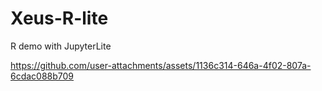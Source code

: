 # Xeus-R-lite

R demo with JupyterLite

https://github.com/user-attachments/assets/1136c314-646a-4f02-807a-6cdac088b709

